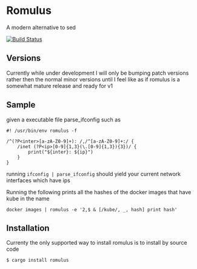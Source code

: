
# Romulus

A modern alternative to sed

[![Build Status](https://travis-ci.org/eulegang/romulus.svg?branch=master)](https://travis-ci.org/eulegang/romulus)


## Versions

Currently while under development I will only be bumping patch versions rather then the normal minor versions 
until I feel like as if romulus is a somewhat mature release and ready for v1

## Sample

given a executable file parse\_ifconfig such as

```
#! /usr/bin/env romulus -f

/^(?P<inter>[a-zA-Z0-9]+): /,/^[a-zA-Z0-9]+:/ {
	/inet (?P<ip>[0-9]{1,3}(\.[0-9]{1,3}){3})/ {
		print("${inter}: ${ip}")
	}
}
```

running `ifconfig | parse_ifconfig` should yield your current network interfaces which have ips

Running the following prints all the hashes of the docker images that have kube in the name

```
docker images | romulus -e '2,$ & [/kube/, _, hash] print hash'
```

## Installation

Currenty the only supported way to install romulus is to install by source code

```
$ cargo install romulus
```


